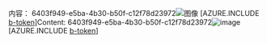 <span data-ttu-id="e92b7-101">内容： 6403f949-e5ba-4b30-b50f-c12f78d23972![图像](74d1ead7-ffb4-4f43-bdc3-6707ba2829c0.png)
[AZURE.INCLUDE [b-token](3ea1f521-8094-4a77-84d0-edd851f6deb4.md)]</span><span class="sxs-lookup"><span data-stu-id="e92b7-101">Content: 6403f949-e5ba-4b30-b50f-c12f78d23972![image](74d1ead7-ffb4-4f43-bdc3-6707ba2829c0.png)
[AZURE.INCLUDE [b-token](3ea1f521-8094-4a77-84d0-edd851f6deb4.md)]</span></span>
